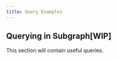 ```yaml
---
title: Query Examples
---
```


## Querying in Subgraph[WIP]

This section will contain useful queries.

